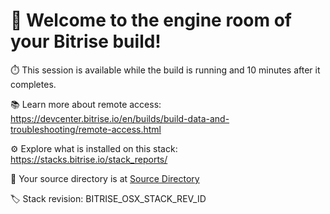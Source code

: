 # 👋 Welcome to the engine room of your Bitrise build!

⏱️ This session is available while the build is running and 10 minutes after it completes.

📚 Learn more about remote access: https://devcenter.bitrise.io/en/builds/build-data-and-troubleshooting/remote-access.html

⚙️ Explore what is installed on this stack: https://stacks.bitrise.io/stack_reports/

📂 Your source directory is at [Source Directory](file://BITRISE_SOURCE_DIR/)

🏷️ Stack revision: BITRISE_OSX_STACK_REV_ID